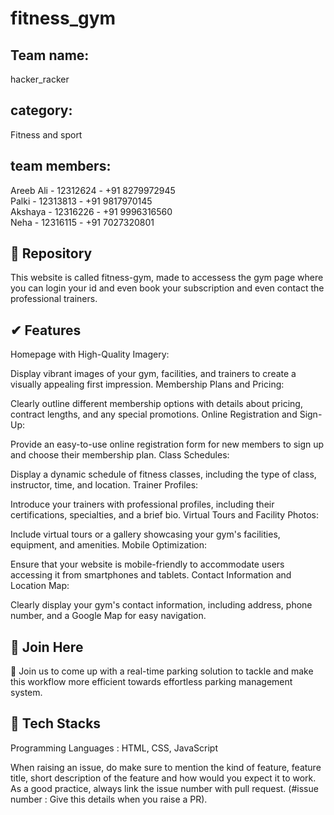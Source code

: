 # fitness_gym
## Team name:
hacker_racker

## category:
Fitness and sport

## team members:
Areeb Ali - 12312624 - +91 8279972945     
Palki - 12313813 - +91 9817970145      
Akshaya - 12316226 - +91 9996316560     
Neha - 12316115 - +91 7027320801       

## 📌 Repository

This website is called fitness-gym, made to accessess the gym page where you can login your id and even book your subscription and even contact the professional trainers.


## ✔ Features

Homepage with High-Quality Imagery:

Display vibrant images of your gym, facilities, and trainers to create a visually appealing first impression.
Membership Plans and Pricing:

Clearly outline different membership options with details about pricing, contract lengths, and any special promotions.
Online Registration and Sign-Up:

Provide an easy-to-use online registration form for new members to sign up and choose their membership plan.
Class Schedules:

Display a dynamic schedule of fitness classes, including the type of class, instructor, time, and location.
Trainer Profiles:

Introduce your trainers with professional profiles, including their certifications, specialties, and a brief bio.
Virtual Tours and Facility Photos:

Include virtual tours or a gallery showcasing your gym's facilities, equipment, and amenities.
Mobile Optimization:

Ensure that your website is mobile-friendly to accommodate users accessing it from smartphones and tablets.
Contact Information and Location Map:

Clearly display your gym's contact information, including address, phone number, and a Google Map for easy navigation.
 
 ## 🙌 Join Here

🚀 Join us to come up with a real-time parking solution to tackle and make this workflow more efficient towards effortless parking management system.  


## 🔑 Tech Stacks


Programming Languages : HTML, CSS, JavaScript

When raising an issue, do make sure to mention the kind of feature, feature title, short description of the feature and how would you expect it to work. As a good practice, always link the issue number with pull request. (#issue number : Give this details when you raise a PR).
